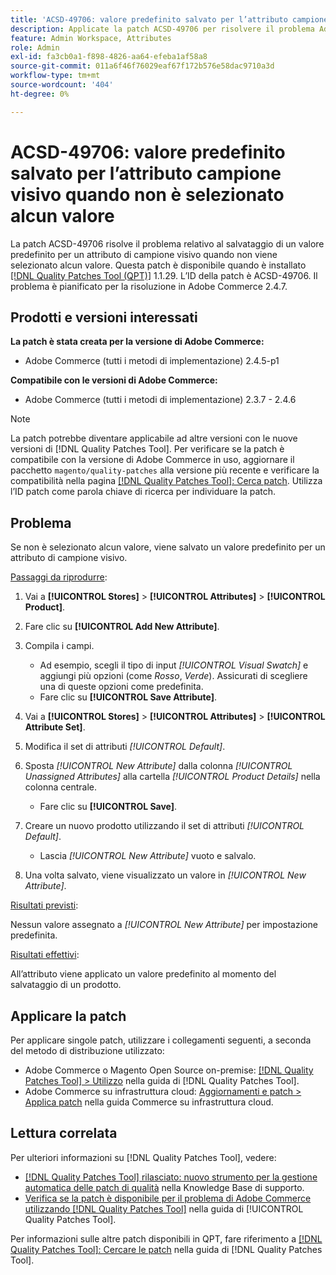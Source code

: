 ```yaml
---
title: 'ACSD-49706: valore predefinito salvato per l’attributo campione visivo quando non è selezionato alcun valore'
description: Applicate la patch ACSD-49706 per risolvere il problema Adobe Commerce, se per un attributo di campione visivo non è selezionato alcun valore, in cui viene salvato un valore predefinito.
feature: Admin Workspace, Attributes
role: Admin
exl-id: fa3cb0a1-f898-4826-aa64-efeba1af58a8
source-git-commit: 011a6f46f76029eaf67f172b576e58dac9710a3d
workflow-type: tm+mt
source-wordcount: '404'
ht-degree: 0%

---
```


# ACSD-49706: valore predefinito salvato per l’attributo campione visivo quando non è selezionato alcun valore

La patch ACSD-49706 risolve il problema relativo al salvataggio di un valore predefinito per un attributo di campione visivo quando non viene selezionato alcun valore. Questa patch è disponibile quando è installato [[!DNL Quality Patches Tool (QPT)]](https://experienceleague.adobe.com/en/docs/commerce-operations/tools/quality-patches-tool/quality-patches-tool-to-self-serve-quality-patches) 1.1.29. L’ID della patch è ACSD-49706. Il problema è pianificato per la risoluzione in Adobe Commerce 2.4.7.

## Prodotti e versioni interessati

**La patch è stata creata per la versione di Adobe Commerce:**

* Adobe Commerce (tutti i metodi di implementazione) 2.4.5-p1

**Compatibile con le versioni di Adobe Commerce:**

* Adobe Commerce (tutti i metodi di implementazione) 2.3.7 - 2.4.6

>[!NOTE]
>
>La patch potrebbe diventare applicabile ad altre versioni con le nuove versioni di [!DNL Quality Patches Tool]. Per verificare se la patch è compatibile con la versione di Adobe Commerce in uso, aggiornare il pacchetto `magento/quality-patches` alla versione più recente e verificare la compatibilità nella pagina [[!DNL Quality Patches Tool]: Cerca patch](https://experienceleague.adobe.com/tools/commerce-quality-patches/index.html). Utilizza l’ID patch come parola chiave di ricerca per individuare la patch.

## Problema

Se non è selezionato alcun valore, viene salvato un valore predefinito per un attributo di campione visivo.

<u>Passaggi da riprodurre</u>:

1. Vai a **[!UICONTROL Stores]** > **[!UICONTROL Attributes]** > **[!UICONTROL Product]**.
1. Fare clic su **[!UICONTROL Add New Attribute]**.
1. Compila i campi.

   * Ad esempio, scegli il tipo di input *[!UICONTROL Visual Swatch]* e aggiungi più opzioni (come *Rosso*, *Verde*). Assicurati di scegliere una di queste opzioni come predefinita.
   * Fare clic su **[!UICONTROL Save Attribute]**.

1. Vai a **[!UICONTROL Stores]** > **[!UICONTROL Attributes]** > **[!UICONTROL Attribute Set]**.
1. Modifica il set di attributi *[!UICONTROL Default]*.
1. Sposta *[!UICONTROL New Attribute]* dalla colonna *[!UICONTROL Unassigned Attributes]* alla cartella *[!UICONTROL Product Details]* nella colonna centrale.

   * Fare clic su **[!UICONTROL Save]**.

1. Creare un nuovo prodotto utilizzando il set di attributi *[!UICONTROL Default]*.

   * Lascia *[!UICONTROL New Attribute]* vuoto e salvalo.

1. Una volta salvato, viene visualizzato un valore in *[!UICONTROL New Attribute]*.

<u>Risultati previsti</u>:

Nessun valore assegnato a *[!UICONTROL New Attribute]* per impostazione predefinita.

<u>Risultati effettivi</u>:

All’attributo viene applicato un valore predefinito al momento del salvataggio di un prodotto.

## Applicare la patch

Per applicare singole patch, utilizzare i collegamenti seguenti, a seconda del metodo di distribuzione utilizzato:

* Adobe Commerce o Magento Open Source on-premise: [[!DNL Quality Patches Tool] > Utilizzo](/help/tools/quality-patches-tool/usage.md) nella guida di [!DNL Quality Patches Tool].
* Adobe Commerce su infrastruttura cloud: [Aggiornamenti e patch > Applica patch](https://experienceleague.adobe.com/docs/commerce-cloud-service/user-guide/develop/upgrade/apply-patches.html) nella guida Commerce su infrastruttura cloud.

## Lettura correlata

Per ulteriori informazioni su [!DNL Quality Patches Tool], vedere:

* [[!DNL Quality Patches Tool] rilasciato: nuovo strumento per la gestione automatica delle patch di qualità](https://experienceleague.adobe.com/en/docs/commerce-operations/tools/quality-patches-tool/quality-patches-tool-to-self-serve-quality-patches) nella Knowledge Base di supporto.
* [Verifica se la patch è disponibile per il problema di Adobe Commerce utilizzando  [!DNL Quality Patches Tool]](/help/tools/quality-patches-tool/patches-available-in-qpt/check-patch-for-magento-issue-with-magento-quality-patches.md) nella guida di [!UICONTROL Quality Patches Tool].


Per informazioni sulle altre patch disponibili in QPT, fare riferimento a [[!DNL Quality Patches Tool]: Cercare le patch](https://experienceleague.adobe.com/tools/commerce-quality-patches/index.html) nella guida di [!DNL Quality Patches Tool].

